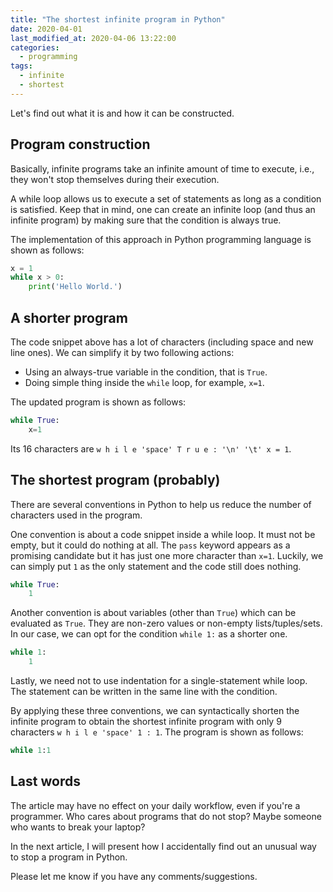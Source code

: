 ```yaml
---
title: "The shortest infinite program in Python"
date: 2020-04-01
last_modified_at: 2020-04-06 13:22:00
categories:
  - programming
tags:
  - infinite
  - shortest
---
```


Let's find out what it is and how it can be constructed.

## Program construction

Basically, infinite programs take an infinite amount of time to execute, i.e., they won't stop themselves during their execution.

A while loop allows us to execute a set of statements as long as a condition is satisfied. Keep that in mind, one can create an infinite loop (and thus an infinite program) by making sure that the condition is always true.

The implementation of this approach in Python programming language is shown as follows:

```py
x = 1
while x > 0:
    print('Hello World.')
```

## A shorter program
The code snippet above has a lot of characters (including space and new line ones). We can simplify it by two following actions:
- Using an always-true variable in the condition, that is `True`.
- Doing simple thing inside the `while` loop, for example, `x=1`.

The updated program is shown as follows:

```py
while True:
    x=1
```
Its 16 characters are `w h i l e 'space' T r u e : '\n' '\t' x = 1`.


## The shortest program (probably)

There are several conventions in Python to help us reduce the number of characters used in the program.

One convention is about a code snippet inside a while loop. It must not be empty, but it could do nothing at all. The `pass` keyword appears as a promising candidate but it has just one more character than `x=1`. Luckily, we can simply put `1` as the only statement and the code still does nothing.

```py
while True:
    1
```

Another convention is about variables (other than `True`) which can be evaluated as `True`. They are non-zero values or non-empty lists/tuples/sets. In our case, we can opt for the condition `while 1:` as a shorter one.

```py
while 1:
    1
```

Lastly, we need not to use indentation for a single-statement while loop. The statement can be written in the same line with the condition.

By applying these three conventions, we can syntactically shorten the infinite program to obtain the shortest infinite program with only 9 characters `w h i l e 'space' 1 : 1`. The program is shown as follows:

```py
while 1:1
```

## Last words
The article may have no effect on your daily workflow, even if you're a programmer. Who cares about programs that do not stop? Maybe someone who wants to break your laptop?

In the next article, I will present how I accidentally find out an unusual way to stop a program in Python.

Please let me know if you have any comments/suggestions.
